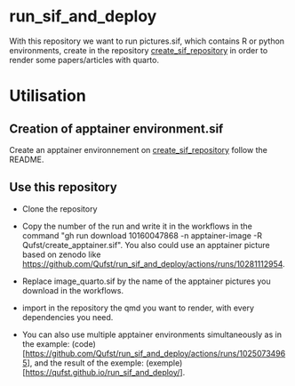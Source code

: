 # run_sif_and_deploy
With this repository we want to run pictures.sif, which contains R or python environments, create in the repository [create_sif_repository](https://github.com/Qufst/create_apptainer.sif) in order to render some papers/articles with quarto.

# Utilisation

## Creation of apptainer environment.sif
Create an apptainer environnement on [create_sif_repository](https://github.com/Qufst/create_apptainer.sif) follow the README.

## Use this repository
- Clone the repository
- Copy the number of the run and write it in the workflows in the command "gh run download 10160047868 -n apptainer-image -R Qufst/create_apptainer.sif". 
You also could use an apptainer picture based on zenodo like https://github.com/Qufst/run_sif_and_deploy/actions/runs/10281112954.
- Replace image_quarto.sif by the name of the apptainer pictures you download in the workflows.
- import in the repository the qmd you want to render, with every dependencies you need. 


- You can also use multiple apptainer environments simultaneously as in the example: (code)[https://github.com/Qufst/run_sif_and_deploy/actions/runs/10250734965], and the result of the exemple: (exemple)[https://qufst.github.io/run_sif_and_deploy/].
